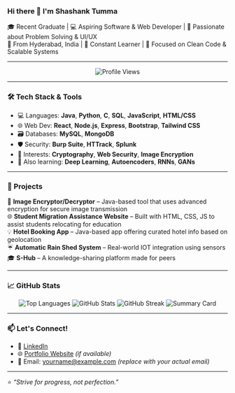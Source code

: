 ### Hi there 👋 I'm Shashank Tumma

🎓 Recent Graduate | 💻 Aspiring Software & Web Developer | 🚀 Passionate about Problem Solving & UI/UX  
📍 From Hyderabad, India | 🧠 Constant Learner | 🎯 Focused on Clean Code & Scalable Systems

---

<p align="center">
  <img src="https://komarev.com/ghpvc/?username=shashanktumma&label=Profile%20views&color=0e75b6&style=flat" alt="Profile Views" />
</p>

---

### 🛠️ Tech Stack & Tools

- 💻 Languages: **Java**, **Python**, **C**, **SQL**, **JavaScript**, **HTML/CSS**
- 🌐 Web Dev: **React**, **Node.js**, **Express**, **Bootstrap**, **Tailwind CSS**
- 🗃️ Databases: **MySQL**, **MongoDB**
- 🛡️ Security: **Burp Suite**, **HTTrack**, **Splunk**
- 🔐 Interests: **Cryptography**, **Web Security**, **Image Encryption**
- 🧠 Also learning: **Deep Learning**, **Autoencoders**, **RNNs**, **GANs**

---

### 💼 Projects

🚀 **Image Encryptor/Decryptor** – Java-based tool that uses advanced encryption for secure image transmission  
🌐 **Student Migration Assistance Website** – Built with HTML, CSS, JS to assist students relocating for education  
💡 **Hotel Booking App** – Java-based app offering curated hotel info based on geolocation  
☔ **Automatic Rain Shed System** – Real-world IOT integration using sensors  
🎓 **S-Hub** – A knowledge-sharing platform made for peers  

---

### 📈 GitHub Stats

<p align="center">
  <img src="https://github-readme-stats.vercel.app/api/top-langs?username=shashanktumma&show_icons=true&theme=dark&locale=en&layout=compact" alt="Top Languages" />
  <img src="https://github-readme-stats.vercel.app/api?username=shashanktumma&show_icons=true&theme=dark&locale=en" alt="GitHub Stats" />
  <img src="https://github-readme-streak-stats.herokuapp.com/?user=shashanktumma&theme=dark" alt="GitHub Streak" />
  <img src="http://github-profile-summary-cards.vercel.app/api/cards/profile-details?username=shashanktumma&theme=default" alt="Summary Card"/>
</p>

---

### 📫 Let's Connect!

- 💼 [LinkedIn](https://www.linkedin.com/in/shashanktumma)
- 🌐 [Portfolio Website](https://your-portfolio-link.com) *(if available)*
- 📧 Email: yourname@example.com *(replace with your actual email)*

---

⭐ *“Strive for progress, not perfection.”*

